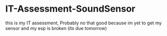 # IT-Assessment-SoundSensor

this is my IT assessment, Probably no that good because im yet to get my sensor and my esp is broken (its due tomorrow)
